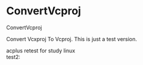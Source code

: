 ConvertVcproj
=============

ConvertVcproj

Convert Vcxproj To Vcproj. This is just a test version.

acplus retest for study linux  
test2:
